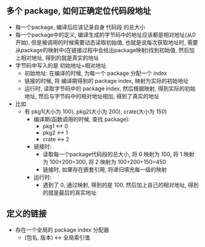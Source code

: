 ## 多个 package, 如何正确定位代码段地址
- 每一个package, 编译后应该记录自身 代码段 的总大小
- 每一个package中的定义, 编译生成的字节码中的地址应该都是相对地址(从0开始), 但是被调用的时候需要动态读取初始值, 也就是说每次获取地址时, 需要从package的映射中(在链接过程中会给出package映射)找到初始值, 然后加上相对地址, 得到的就是真实的地址
- 字节码中写入的是 初始地址+相对地址
	- 初始地址: 在编译的时候, 为每一个 package 分配一个 index
	- 链接的时候, 将 编译期得到的 package index, 映射为实际的初始地址
	- 运行时, 读取字节码中的 package index, 然后根据映射, 得到实际的初始地址, 然后与字节码中的相对地址相加, 得到了真实的地址
- 比如
	- 有 pkg1(大小为 100), pkg2(大小为 200), crate(大小为 150)
		- 编译期(函数调用的时候, 查找 package):
			- pkg1 <-> 0
			- pkg2 <-> 1
			- crate <-> 2
		- 链接时:
			- 读取每一个package代码段的总大小, 将 0 映射为 100, 将 1 映射为 100+200=300, 将 2 映射为 100+200+150=450
			- 链接时, 如果存在嵌套引用, 将递归填充每一级的映射
		- 运行时:
			- 遇到了 0, 通过映射, 得到的是 100, 然后加上自己的相对地址, 得到的就是最后的真实地址

## 定义的链接
- 存在一个全局的 package index 分配器
	- (包名, 版本) <-> 全局索引值
